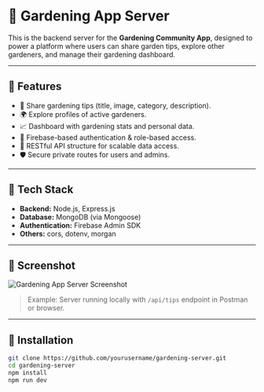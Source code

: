 # 🌱 Gardening App Server

This is the backend server for the **Gardening Community App**, designed to power a platform where users can share garden tips, explore other gardeners, and manage their gardening dashboard.

---

## 🌿 Features

- 📢 Share gardening tips (title, image, category, description).
- 🌍 Explore profiles of active gardeners.
- 📈 Dashboard with gardening stats and personal data.
- 🔐 Firebase-based authentication & role-based access.
- 📄 RESTful API structure for scalable data access.
- 🛡️ Secure private routes for users and admins.

---

## 🚀 Tech Stack

- **Backend:** Node.js, Express.js
- **Database:** MongoDB (via Mongoose)
- **Authentication:** Firebase Admin SDK
- **Others:** cors, dotenv, morgan

---

## 📸 Screenshot

![Gardening App Server Screenshot](https://images.unsplash.com/photo-1714890033484-3cda637ad0a2?w=500&auto=format&fit=crop&q=60&ixlib=rb-4.1.0&ixid=M3wxMjA3fDB8MHxzZWFyY2h8OHx8Z2FyZGVuaW5nJTIwaHVifGVufDB8fDB8fHww)

> Example: Server running locally with `/api/tips` endpoint in Postman or browser.

---

## 🔧 Installation

```bash
git clone https://github.com/yourusername/gardening-server.git
cd gardening-server
npm install
npm run dev

